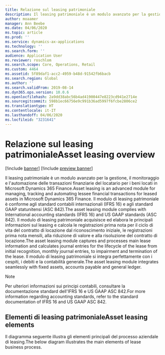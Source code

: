 ```yaml
---
title: Relazione sul leasing patrimoniale
description: Il leasing patrimoniale è un modulo avanzato per la gestione, il monitoraggio e l'automazione delle transazioni finanziarie del locatario per i beni locati
author: moaamer
manager: Ann Beebe
ms.date: 04/06/2020
ms.topic: article
ms.prod: ''
ms.service: dynamics-ax-applications
ms.technology: ''
ms.search.form: ''
audience: Application User
ms.reviewer: roschlom
ms.search.scope: Core, Operations, Retail
ms.custom: 4464
ms.assetid: 5f89daf1-acc2-4959-b48d-91542fb6bacb
ms.search.region: Global
ms.author: ''
ms.search.validFrom: 2019-08-14
ms.dyn365.ops.version: 10.0.6
ms.openlocfilehash: 2a9dd38abc56b4ad41900447e8223cd941e2714e
ms.sourcegitcommit: 598b1ec66756e9c991b36ad5997f6fcbe2806ce2
ms.translationtype: HT
ms.contentlocale: it-IT
ms.lasthandoff: 04/06/2020
ms.locfileid: "3231641"
---
```

# <a name="asset-leasing-overview"></a><span data-ttu-id="afad2-103">Relazione sul leasing patrimoniale</span><span class="sxs-lookup"><span data-stu-id="afad2-103">Asset leasing overview</span></span>

[!include [banner](../includes/banner.md)]
[!include [preview banner](../includes/preview-banner.md)]

<span data-ttu-id="afad2-104">Il leasing patrimoniale è un modulo avanzato per la gestione, il monitoraggio e l'automazione delle transazioni finanziarie del locatario per i beni locati in Microsoft Dynamics 365 Finance.</span><span class="sxs-lookup"><span data-stu-id="afad2-104">Asset leasing is an advanced module for managing, tracking and automating lessee financial transactions for leased assets in Microsoft Dynamics 365 Finance.</span></span> <span data-ttu-id="afad2-105">Il modulo di leasing patrimoniale è conforme agli standard contabili internazionali (IFRS 16) e agli standard GAAP statunitensi (ASC 842).</span><span class="sxs-lookup"><span data-stu-id="afad2-105">The asset leasing module complies with International accounting standards (IFRS 16) and US GAAP standards (ASC 842).</span></span> <span data-ttu-id="afad2-106">Il modulo di leasing patrimoniale acquisisce ed elabora le principali informazioni sul leasing e calcola le registrazioni prima nota per il ciclo di vita del contratto di locazione dal riconoscimento iniziale, le registrazioni prima nota mensili, alla riduzione di valore e alla risoluzione del contratto di locazione.</span><span class="sxs-lookup"><span data-stu-id="afad2-106">The asset leasing module captures and processes main lease information and calculates journal entries for the lifecycle of the lease from initial recognition, monthly journal entries, to impairment and termination of the lease.</span></span> <span data-ttu-id="afad2-107">Il modulo di leasing patrimoniale si integra perfettamente con i cespiti, i debiti e la contabilità generale.</span><span class="sxs-lookup"><span data-stu-id="afad2-107">The asset leasing module integrates seamlessly with fixed assets, accounts payable and general ledger.</span></span>

> [!Note] 
> <span data-ttu-id="afad2-108">Per ulteriori informazioni sui principi contabili, consultare la documentazione standard dell'IFRS 16 e US GAAP ASC 842.</span><span class="sxs-lookup"><span data-stu-id="afad2-108">For more information regarding accounting standards, refer to the standard documentation of IFRS 16 and US GAAP ASC 842.</span></span> 

## <a name="asset-leasing-elements"></a><span data-ttu-id="afad2-109">Elementi di leasing patrimoniale</span><span class="sxs-lookup"><span data-stu-id="afad2-109">Asset leasing elements</span></span> 

<span data-ttu-id="afad2-110">Il diagramma seguente illustra gli elementi principali del processo aziendale di leasing.</span><span class="sxs-lookup"><span data-stu-id="afad2-110">The below diagram illustrates the main elements of lease business process.</span></span> 


